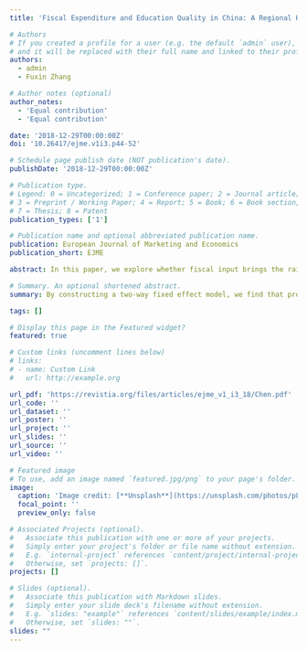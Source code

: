 ```yaml
---
title: 'Fiscal Expenditure and Education Quality in China: A Regional Heterogeneity Analysis'

# Authors
# If you created a profile for a user (e.g. the default `admin` user), write the username (folder name) here
# and it will be replaced with their full name and linked to their profile.
authors:
  - admin
  - Fuxin Zhang

# Author notes (optional)
author_notes:
  - 'Equal contribution'
  - 'Equal contribution'

date: '2018-12-29T00:00:00Z'
doi: '10.26417/ejme.v1i3.p44-52'

# Schedule page publish date (NOT publication's date).
publishDate: '2018-12-29T00:00:00Z'

# Publication type.
# Legend: 0 = Uncategorized; 1 = Conference paper; 2 = Journal article;
# 3 = Preprint / Working Paper; 4 = Report; 5 = Book; 6 = Book section;
# 7 = Thesis; 8 = Patent
publication_types: ['1']

# Publication name and optional abbreviated publication name.
publication: European Journal of Marketing and Economics
publication_short: EJME

abstract: In this paper, we explore whether fiscal input brings the raise of regional education quality. To discuss this relationship, we employ Chinese provincial panel data ranged from 2008-2016. By constructing a two-way fixed effect model, we find that provincial education quality is positively associated with the fiscal expenditure, and more specifically, educational expenditure. This correlation is robust even we consider other important factors such economy growth, industrial structure and population structure. Besides, since the regional heterogeneity across China, the relationship between fiscal spending, and education quality may exhibit different patterns, we thus split our samples into eastern region and non-eastern region. Empirical results indicate that our main argument only exists in non-eastern area, which refers to the western area, where expanding fiscal expenditure would be more efficient for the government to raise provincial education quality. Meanwhile, fiscal policy would be less efficient to raise education quality for eastern area, thus new policy instrument is necessary.

# Summary. An optional shortened abstract.
summary: By constructing a two-way fixed effect model, we find that provincial education quality is positively associated with the fiscal expenditure, and more specifically, educational expenditure.

tags: []

# Display this page in the Featured widget?
featured: true

# Custom links (uncomment lines below)
# links:
# - name: Custom Link
#   url: http://example.org

url_pdf: 'https://revistia.org/files/articles/ejme_v1_i3_18/Chen.pdf'
url_code: ''
url_dataset: ''
url_poster: ''
url_project: ''
url_slides: ''
url_source: ''
url_video: ''

# Featured image
# To use, add an image named `featured.jpg/png` to your page's folder.
image:
  caption: 'Image credit: [**Unsplash**](https://unsplash.com/photos/pLCdAaMFLTE)'
  focal_point: ''
  preview_only: false

# Associated Projects (optional).
#   Associate this publication with one or more of your projects.
#   Simply enter your project's folder or file name without extension.
#   E.g. `internal-project` references `content/project/internal-project/index.md`.
#   Otherwise, set `projects: []`.
projects: []

# Slides (optional).
#   Associate this publication with Markdown slides.
#   Simply enter your slide deck's filename without extension.
#   E.g. `slides: "example"` references `content/slides/example/index.md`.
#   Otherwise, set `slides: ""`.
slides: ""
---
```


<!-- {{% callout note %}}
Click the _Cite_ button above to demo the feature to enable visitors to import publication metadata into their reference management software.
{{% /callout %}}

{{% callout note %}}
Create your slides in Markdown - click the _Slides_ button to check out the example.
{{% /callout %}}

Supplementary notes can be added here, including [code, math, and images](https://wowchemy.com/docs/writing-markdown-latex/). -->
